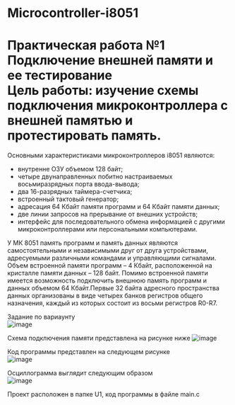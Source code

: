 # Microcontroller-i8051

<h1> Практическая работа №1 Подключение внешней памяти и ее тестирование<br>
Цель работы: изучение схемы подключения микроконтроллера с внешней памятью и протестировать память.</h1>  

Основными характеристиками микроконтроллеров i8051 являются:<br>
* внутренне ОЗУ объемом 128 байт;<br>
* четыре двунаправленных побитно настраиваемых восьмиразрядных порта ввода-вывода;<br>
* два 16-разрядных таймера-счетчика;<br>
* встроенный тактовый генератор;<br>
* адресация 64 Кбайт памяти программ и 64 Кбайт памяти данных;<br>
* две линии запросов на прерывание от внешних устройств;<br>
* интерфейс для последовательного обмена информацией с другими микроконтроллерами или персональными компьютерами.<br>

У МК 8051 память программ и память данных являются самостоятельными и независимыми друг от друга устройствами, адресуемыми различными командами и управляющими сигналами. Объем встроенной памяти программ – 4 Кбайт, расположенной на кристалле памяти данных – 128 байт. Помимо встроенной памяти имеется возможность подключить внешнюю память программ и данных объемом 64 Кбайт.Первые 32 байта адресного пространства данных организованы в виде четырех банков регистров общего назначения, каждый из которых состоит из восьми регистров R0-R7.

Задание по вариаунту <br>
![image](https://user-images.githubusercontent.com/126500303/224612549-d94453ee-1029-4a67-95ce-0005ac287550.png)

Схема подключения памяти представлена на рисунке ниже
![image](https://user-images.githubusercontent.com/126500303/224612233-56074593-ba93-46c4-bec4-0ffb826cdcdf.png)

Код программы представлен на следующем рисунке  
![image](https://user-images.githubusercontent.com/126500303/224612390-24087e82-c03b-44fc-9f83-54edfa0df202.png)

Осциллограмма выглядит следующим образом <br>
![image](https://user-images.githubusercontent.com/126500303/224612714-effa354d-6234-4a31-a2b1-52e836a6e051.png)

Проект расположен в папке U1, код программы в файле main.c
